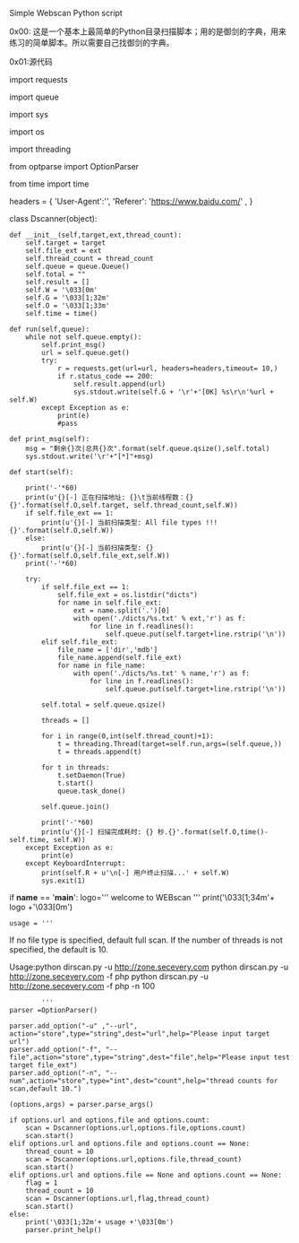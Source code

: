 Simple Webscan Python script


0x00:
这是一个基本上最简单的Python目录扫描脚本；用的是御剑的字典，用来练习的简单脚本。所以需要自己找御剑的字典。


0x01:源代码


import requests

import queue

import sys

import os

import threading

from optparse import OptionParser

from time import time

headers = {
	'User-Agent':'',
	'Referer': 'https://www.baidu.com/'	,
}

class Dscanner(object):

	def __init__(self,target,ext,thread_count):
		self.target = target
		self.file_ext = ext
		self.thread_count = thread_count
		self.queue = queue.Queue()
		self.total = ""
		self.result = []
		self.W = '\033[0m'
		self.G = '\033[1;32m'
		self.O = '\033[1;33m'
		self.time = time()

	def run(self,queue):
		while not self.queue.empty():
			self.print_msg()
			url = self.queue.get()
			try:
				r = requests.get(url=url, headers=headers,timeout= 10,)
				if r.status_code == 200:
					self.result.append(url)
					sys.stdout.write(self.G + '\r'+'[0K] %s\r\n'%url + self.W)
			except Exception as e:
				print(e)
				#pass

	def print_msg(self):
		msg = "剩余{}次|总共{}次".format(self.queue.qsize(),self.total)
		sys.stdout.write('\r'+"[*]"+msg)

	def start(self):

		print('-'*60)
		print(u'{}[-] 正在扫描地址: {}\t当前线程数：{}{}'.format(self.O,self.target, self.thread_count,self.W))
		if self.file_ext == 1:
			print(u'{}[-] 当前扫描类型: All file types !!!{}'.format(self.O,self.W))
		else:
			print(u'{}[-] 当前扫描类型: {}{}'.format(self.O,self.file_ext,self.W))
		print('-'*60)

		try:
			if self.file_ext == 1:
				self.file_ext = os.listdir("dicts")
				for name in self.file_ext:
					ext = name.split('.')[0]
					with open('./dicts/%s.txt' % ext,'r') as f:
						for line in f.readlines():
							self.queue.put(self.target+line.rstrip('\n'))
			elif self.file_ext:
				file_name = ['dir','mdb']
				file_name.append(self.file_ext)
				for name in file_name:
					with open('./dicts/%s.txt' % name,'r') as f:
						for line in f.readlines():
							self.queue.put(self.target+line.rstrip('\n'))

			self.total = self.queue.qsize()

			threads = []

			for i in range(0,int(self.thread_count)+1):
				t = threading.Thread(target=self.run,args=(self.queue,))
				t = threads.append(t)
				
			for t in threads:
				t.setDaemon(True)
				t.start()
				queue.task_done()

			self.queue.join()

			print('-'*60)
			print(u'{}[-] 扫描完成耗时: {} 秒.{}'.format(self.O,time()-self.time, self.W))
		except Exception as e:
			print(e)
		except KeyboardInterrupt:
			print(self.R + u'\n[-] 用户终止扫描...' + self.W)
			sys.exit(1)
			
if __name__ == '__main__':
	logo=''' 
		welcome to WEBscan
	'''
	print('\033[1;34m'+ logo +'\033[0m')

	usage = '''
 
If no file type is specified, default full scan.
If the number of threads is not specified, the default is 10.

Usage:python dirscan.py -u http://zone.secevery.com
      python dirscan.py -u http://zone.secevery.com -f php 
      python dirscan.py -u http://zone.secevery.com -f php -n 100
      
			'''
	parser =OptionParser()

	parser.add_option("-u" ,"--url", action="store",type="string",dest="url",help="Please input target url")
	parser.add_option("-f", "--file",action="store",type="string",dest="file",help="Please input test target file_ext")
	parser.add_option("-n", "--num",action="store",type="int",dest="count",help="thread counts for scan,default 10.")

	(options,args) = parser.parse_args()

	if options.url and options.file and options.count:
		scan = Dscanner(options.url,options.file,options.count)
		scan.start()
	elif options.url and options.file and options.count == None:	
		thread_count = 10
		scan = Dscanner(options.url,options.file,thread_count)
		scan.start()
	elif options.url and options.file == None and options.count == None:	
		flag = 1
		thread_count = 10
		scan = Dscanner(options.url,flag,thread_count)
		scan.start()
	else:
		print('\033[1;32m'+ usage +'\033[0m')
		parser.print_help()
